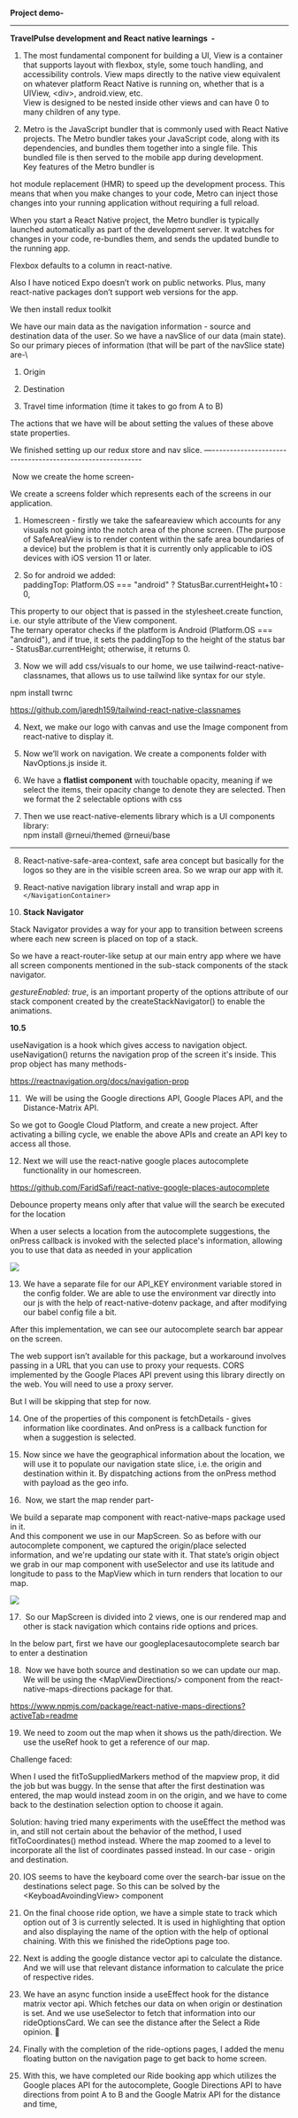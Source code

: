 
**Project demo-**

****

**TravelPulse development and React native learnings  -**

1. The most fundamental component for building a UI, View is a container that supports layout with flexbox, style, some touch handling, and accessibility controls. View maps directly to the native view equivalent on whatever platform React Native is running on, whether that is a UIView, \<div>, android.view, etc.\
   View is designed to be nested inside other views and can have 0 to many children of any type.

2. Metro is the JavaScript bundler that is commonly used with React Native projects. The Metro bundler takes your JavaScript code, along with its dependencies, and bundles them together into a single file. This bundled file is then served to the mobile app during development.\
   Key features of the Metro bundler is

hot module replacement (HMR) to speed up the development process. This means that when you make changes to your code, Metro can inject those changes into your running application without requiring a full reload.

When you start a React Native project, the Metro bundler is typically launched automatically as part of the development server. It watches for changes in your code, re-bundles them, and sends the updated bundle to the running app.

Flexbox defaults to a column in react-native.

Also I have noticed Expo doesn’t work on public networks. Plus, many react-native packages don’t support web versions for the app.

We then install redux toolkit

We have our main data as the navigation information - source and destination data of the user. So we have a navSlice of our data (main state). So our primary pieces of information (that will be part of the navSlice state) are-\
1. Origin

2. Destination

3. Travel time information (time it takes to go from A to B)

The actions that we have will be about setting the values of these above state properties.

We finished setting up our redux store and nav slice.
—----------------------------------------------------------

 Now we create the home screen-

We create a screens folder which represents each of the screens in our application.

1. Homescreen - firstly we take the safeareaview which accounts for any visuals not going into the notch area of the phone screen. (The purpose of SafeAreaView is to render content within the safe area boundaries of a device) but the problem is that it is currently only applicable to iOS devices with iOS version 11 or later. 

2. So for android we added:\
   paddingTop: Platform.OS === "android" ? StatusBar.currentHeight+10 : 0,

This property to our object that is passed in the stylesheet.create function, i.e. our style attribute of the View component.\
The ternary operator checks if the platform is Android (Platform.OS === "android"), and if true, it sets the paddingTop to the height of the status bar - StatusBar.currentHeight; otherwise, it returns 0.

3. Now we will add css/visuals to our home, we use tailwind-react-native-classnames, that allows us to use tailwind like syntax for our style.

npm install twrnc

<https://github.com/jaredh159/tailwind-react-native-classnames>


4. Next, we make our logo with canvas and use the Image component from react-native to display it.

5. Now we’ll work on navigation. We create a components folder with NavOptions.js inside it. 

6. We have a **flatlist component** with touchable opacity, meaning if we select the items, their opacity change to denote they are selected. Then we format the 2 selectable options with css

7. Then we use react-native-elements library which is a UI components library:\
   npm install @rneui/themed @rneui/base

****

8. React-native-safe-area-context, safe area concept but basically for the logos so they are in the visible screen area. So we wrap our app with it.

9. React-native navigation library install and wrap app in `</NavigationContainer>`

10. **Stack Navigator**

Stack Navigator provides a way for your app to transition between screens where each new screen is placed on top of a stack.

So we have a react-router-like setup at our main entry app where we have all screen components mentioned in the sub-stack components of the stack navigator.

_gestureEnabled: true_, is an important property of the options attribute of our stack component created by the createStackNavigator() to enable the animations.

**10.5**

useNavigation is a hook which gives access to navigation object. useNavigation() returns the navigation prop of the screen it's inside. This prop object has many methods- 

<https://reactnavigation.org/docs/navigation-prop>

11.  We will be using the Google directions API, Google Places API, and the Distance-Matrix API.

So we got to Google Cloud Platform, and create a new project. After activating a billing cycle, we enable the above APIs and create an API key to access all those.

12. Next we will use the react-native google places autocomplete functionality in our homescreen. 

<https://github.com/FaridSafi/react-native-google-places-autocomplete>

Debounce property means only after that value will the search be executed for the location

When a user selects a location from the autocomplete suggestions, the onPress callback is invoked with the selected place's information, allowing you to use that data as needed in your application

![](https://lh7-us.googleusercontent.com/jwYJbwYKYZMZ2vvVxcRety2QlXcxqvtFVc66iN24-5cedvcCoGf5IFTv0NAlt26BESHNcjz6Q-KicXrBDs5_Zp1BYWWR1T79EgChwDLe6GKOxIM1MzWGfao91tKIRyMxehN-oOuRF4L1z0U52cwbReY)

13. We have a separate file for our API\_KEY environment variable stored in the config folder. We are able to use the environment var directly into our js with the help of react-native-dotenv package, and after modifying our babel config file a bit.

After this implementation, we can see our autocomplete search bar appear on the screen.

The web support isn’t available for this package, but a workaround involves passing in a URL that you can use to proxy your requests. CORS implemented by the Google Places API prevent using this library directly on the web. You will need to use a proxy server.

But I will be skipping that step for now.

14. One of the properties of this component is fetchDetails - gives information like coordinates. And onPress is a callback function for when a suggestion is selected.

15. Now since we have the geographical information about the location, we will use it to populate our navigation state slice, i.e. the origin and destination within it. By dispatching actions from the onPress method with payload as the geo info.

16.  Now, we start the map render part-

We build a separate map component with react-native-maps package used in it.\
And this component we use in our MapScreen. So as before with our autocomplete component, we captured the origin/place selected information, and we're updating our state with it. That state’s origin object we grab in our map component with useSelector and use its latitude and longitude to pass to the MapView which in turn renders that location to our map.

![](https://github.com/bsilvers64/TravelPulse/blob/master/maps-demo.gif)

17.  So our MapScreen is divided into 2 views, one is our rendered map and other is stack navigation which contains ride options and prices. 

In the below part, first we have our googleplacesautocomplete search bar to enter a destination

18.  Now we have both source and destination so we can update our map. We will be using the \<MapViewDirections/> component from the react-native-maps-directions package for that.

<https://www.npmjs.com/package/react-native-maps-directions?activeTab=readme>

19. We need to zoom out the map when it shows us the path/direction. We use the useRef hook to get a reference of our map. 

Challenge faced: 

When I used the fitToSuppliedMarkers method of the mapview prop, it did the job but was buggy. In the sense that after the first destination was entered, the map would instead zoom in on the origin, and we have to come back to the destination selection option to choose it again.

Solution: having tried many experiments with the useEffect the method was in, and still not certain about the behavior of the method, I used fitToCoordinates() method instead. Where the map zoomed to a level to incorporate all the list of coordinates passed instead. In our case - origin and destination. 

20. IOS seems to have the keyboard come over the search-bar issue on the destinations select page. So this can be solved by the \<KeyboadAvoindingView> component

21. On the final choose ride option, we have a simple state to track which option out of 3 is currently selected. It is used in highlighting that option and also displaying the name of the option with the help of optional chaining. With this we finished the rideOptions page too.

22. Next is adding the google distance vector api to calculate the distance. And we will use that relevant distance information to calculate the price of respective rides.

23. We have an async function inside a useEffect hook for the distance matrix vector api. Which fetches our data on when origin or destination is set. And we use useSelector to fetch that information into our rideOptionsCard. We can see the distance after the Select a Ride opinion. 🥳

24. Finally with the completion of the ride-options pages, I added the menu floating button on the navigation page to get back to home screen.

25. With this, we have completed our Ride booking app which utilizes the Google places API for the autocomplete, Google Directions API to have directions from point A to B and the Google Matrix API for the distance and time, 
